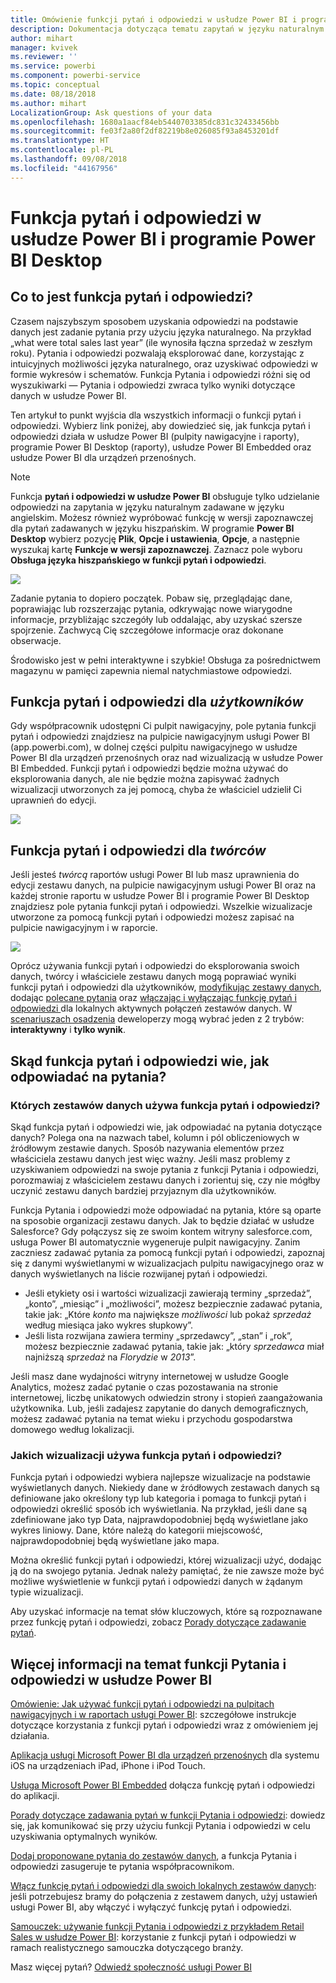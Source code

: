 ```yaml
---
title: Omówienie funkcji pytań i odpowiedzi w usłudze Power BI i programie Power BI Desktop
description: Dokumentacja dotycząca tematu zapytań w języku naturalnym funkcji pytań i odpowiedzi usługi Power BI.
author: mihart
manager: kvivek
ms.reviewer: ''
ms.service: powerbi
ms.component: powerbi-service
ms.topic: conceptual
ms.date: 08/18/2018
ms.author: mihart
LocalizationGroup: Ask questions of your data
ms.openlocfilehash: 1680a1aacf84eb5440703385dc831c32433456bb
ms.sourcegitcommit: fe03f2a80f2df82219b8e026085f93a8453201df
ms.translationtype: HT
ms.contentlocale: pl-PL
ms.lasthandoff: 09/08/2018
ms.locfileid: "44167956"
---
```

# <a name="qa-in-power-bi-service-and-power-bi-desktop"></a>Funkcja pytań i odpowiedzi w usłudze Power BI i programie Power BI Desktop
## <a name="what-is-qa"></a>Co to jest funkcja pytań i odpowiedzi?
Czasem najszybszym sposobem uzyskania odpowiedzi na podstawie danych jest zadanie pytania przy użyciu języka naturalnego. Na przykład „what were total sales last year” (ile wynosiła łączna sprzedaż w zeszłym roku).  Pytania i odpowiedzi pozwalają eksplorować dane, korzystając z intuicyjnych możliwości języka naturalnego, oraz uzyskiwać odpowiedzi w formie wykresów i schematów. Funkcja Pytania i odpowiedzi różni się od wyszukiwarki — Pytania i odpowiedzi zwraca tylko wyniki dotyczące danych w usłudze Power BI.

Ten artykuł to punkt wyjścia dla wszystkich informacji o funkcji pytań i odpowiedzi. Wybierz link poniżej, aby dowiedzieć się, jak funkcja pytań i odpowiedzi działa w usłudze Power BI (pulpity nawigacyjne i raporty), programie Power BI Desktop (raporty), usłudze Power BI Embedded oraz usłudze Power BI dla urządzeń przenośnych.  

> [!NOTE]
> Funkcja **pytań i odpowiedzi w usłudze Power BI** obsługuje tylko udzielanie odpowiedzi na zapytania w języku naturalnym zadawane w języku angielskim. Możesz również wypróbować funkcję w wersji zapoznawczej dla pytań zadawanych w języku hiszpańskim. W programie **Power BI Desktop** wybierz pozycję **Plik**, **Opcje i ustawienia**, **Opcje**, a następnie wyszukaj kartę **Funkcje w wersji zapoznawczej**. Zaznacz pole wyboru **Obsługa języka hiszpańskiego w funkcji pytań i odpowiedzi**.  
>
>

![](media/power-bi-q-and-a/pbi_qa_boxsalessqft.png)

Zadanie pytania to dopiero początek.  Pobaw się, przeglądając dane, poprawiając lub rozszerzając pytania, odkrywając nowe wiarygodne informacje, przybliżając szczegóły lub oddalając, aby uzyskać szersze spojrzenie. Zachwycą Cię szczegółowe informacje oraz dokonane obserwacje.

Środowisko jest w pełni interaktywne i szybkie! Obsługa za pośrednictwem magazynu w pamięci zapewnia niemal natychmiastowe odpowiedzi.

##  <a name="qa-for-consumers"></a>Funkcja pytań i odpowiedzi dla *użytkowników*
Gdy współpracownik udostępni Ci pulpit nawigacyjny, pole pytania funkcji pytań i odpowiedzi znajdziesz na pulpicie nawigacyjnym usługi Power BI (app.powerbi.com), w dolnej części pulpitu nawigacyjnego w usłudze Power BI dla urządzeń przenośnych oraz nad wizualizacją w usłudze Power BI Embedded. Funkcji pytań i odpowiedzi będzie można używać do eksplorowania danych, ale nie będzie można zapisywać żadnych wizualizacji utworzonych za jej pomocą, chyba że właściciel udzielił Ci uprawnień do edycji.

![](media/power-bi-q-and-a/powerbi-qna.png)

## <a name="qa-for-creators"></a>Funkcja pytań i odpowiedzi dla *twórców*
Jeśli jesteś *twórcą* raportów usługi Power BI lub masz uprawnienia do edycji zestawu danych, na pulpicie nawigacyjnym usługi Power BI oraz na każdej stronie raportu w usłudze Power BI i programie Power BI Desktop znajdziesz pole pytania funkcji pytań i odpowiedzi. Wszelkie wizualizacje utworzone za pomocą funkcji pytań i odpowiedzi możesz zapisać na pulpicie nawigacyjnym i w raporcie.

![](media/power-bi-q-and-a/power-bi-desktop.png)

Oprócz używania funkcji pytań i odpowiedzi do eksplorowania swoich danych, twórcy i właściciele zestawu danych mogą poprawiać wyniki funkcji pytań i odpowiedzi dla użytkowników, [modyfikując zestawy danych](service-prepare-data-for-q-and-a.md), dodając [polecane pytania](service-q-and-a-create-featured-questions.md) oraz [włączając i wyłączając funkcję pytań i odpowiedzi ](service-q-and-a-direct-query.md) dla lokalnych aktywnych połączeń zestawów danych. W [scenariuszach osadzenia](developer/qanda.md) deweloperzy mogą wybrać jeden z 2 trybów: **interaktywny** i **tylko wynik**.

## <a name="how-does-qa-know-how-to-answer-questions"></a>Skąd funkcja pytań i odpowiedzi wie, jak odpowiadać na pytania?
### <a name="which-datasets-does-qa-use"></a>Których zestawów danych używa funkcja pytań i odpowiedzi?
Skąd funkcja pytań i odpowiedzi wie, jak odpowiadać na pytania dotyczące danych? Polega ona na nazwach tabel, kolumn i pól obliczeniowych w źródłowym zestawie danych. Sposób nazywania elementów przez właściciela zestawu danych jest więc ważny. Jeśli masz problemy z uzyskiwaniem odpowiedzi na swoje pytania z funkcji Pytania i odpowiedzi, porozmawiaj z właścicielem zestawu danych i zorientuj się, czy nie mógłby uczynić zestawu danych bardziej przyjaznym dla użytkowników.

Funkcja Pytania i odpowiedzi może odpowiadać na pytania, które są oparte na sposobie organizacji zestawu danych. Jak to będzie działać w usłudze Salesforce? Gdy połączysz się ze swoim kontem witryny salesforce.com, usługa Power BI automatycznie wygeneruje pulpit nawigacyjny.  Zanim zaczniesz zadawać pytania za pomocą funkcji pytań i odpowiedzi, zapoznaj się z danymi wyświetlanymi w wizualizacjach pulpitu nawigacyjnego oraz w danych wyświetlanych na liście rozwijanej pytań i odpowiedzi.

* Jeśli etykiety osi i wartości wizualizacji zawierają terminy „sprzedaż”, „konto”, „miesiąc” i „możliwości”, możesz bezpiecznie zadawać pytania, takie jak: „Które *konto* ma największe *możliwości* lub pokaż *sprzedaż* według miesiąca jako wykres słupkowy”.
* Jeśli lista rozwijana zawiera terminy „sprzedawcy”, „stan” i „rok”, możesz bezpiecznie zadawać pytania, takie jak: „który *sprzedawca* miał najniższą *sprzedaż* na *Florydzie* w *2013*”.

Jeśli masz dane wydajności witryny internetowej w usłudze Google Analytics, możesz zadać pytanie o czas pozostawania na stronie internetowej, liczbę unikatowych odwiedzin strony i stopień zaangażowania użytkownika. Lub, jeśli zadajesz zapytanie do danych demograficznych, możesz zadawać pytania na temat wieku i przychodu gospodarstwa domowego według lokalizacji.

### <a name="which-visualization-does-qa-use"></a>Jakich wizualizacji używa funkcja pytań i odpowiedzi?
Funkcja pytań i odpowiedzi wybiera najlepsze wizualizacje na podstawie wyświetlanych danych. Niekiedy dane w źródłowych zestawach danych są definiowane jako określony typ lub kategoria i pomaga to funkcji pytań i odpowiedzi określić sposób ich wyświetlania. Na przykład, jeśli dane są zdefiniowane jako typ Data, najprawdopodobniej będą wyświetlane jako wykres liniowy. Dane, które należą do kategorii miejscowość, najprawdopodobniej będą wyświetlane jako mapa.

Można określić funkcji pytań i odpowiedzi, której wizualizacji użyć, dodając ją do na swojego pytania. Jednak należy pamiętać, że nie zawsze może być możliwe wyświetlenie w funkcji pytań i odpowiedzi danych w żądanym typie wizualizacji.

Aby uzyskać informacje na temat słów kluczowych, które są rozpoznawane przez funkcję pytań i odpowiedzi, zobacz [Porady dotyczące zadawanie pytań](service-q-and-a-tips.md).


## <a name="for-more-details-about-power-bi-qa"></a>Więcej informacji na temat funkcji Pytania i odpowiedzi w usłudze Power BI
[Omówienie: Jak używać funkcji pytań i odpowiedzi na pulpitach nawigacyjnych i w raportach usługi Power BI](power-bi-tutorial-q-and-a.md): szczegółowe instrukcje dotyczące korzystania z funkcji pytań i odpowiedzi wraz z omówieniem jej działania.

[Aplikacja usługi Microsoft Power BI dla urządzeń przenośnych](mobile-apps-ios-qna.md) dla systemu iOS na urządzeniach iPad, iPhone i iPod Touch.

[Usługa Microsoft Power BI Embedded](developer/qanda.md) dołącza funkcję pytań i odpowiedzi do aplikacji.

[Porady dotyczące zadawania pytań w funkcji Pytania i odpowiedzi](service-q-and-a-tips.md): dowiedz się, jak komunikować się przy użyciu funkcji Pytania i odpowiedzi w celu uzyskiwania optymalnych wyników.

[Dodaj proponowane pytania do zestawów danych](service-q-and-a-create-featured-questions.md), a funkcja Pytania i odpowiedzi zasugeruje te pytania współpracownikom.

[Włącz funkcję pytań i odpowiedzi dla swoich lokalnych zestawów danych](service-q-and-a-direct-query.md): jeśli potrzebujesz bramy do połączenia z zestawem danych, użyj ustawień usługi Power BI, aby włączyć i wyłączyć funkcję pytań i odpowiedzi.

[Samouczek: używanie funkcji Pytania i odpowiedzi z przykładem Retail Sales w usłudze Power BI](power-bi-visualization-introduction-to-q-and-a.md): korzystanie z funkcji pytań i odpowiedzi w ramach realistycznego samouczka dotyczącego branży.

Masz więcej pytań? [Odwiedź społeczność usługi Power BI](http://community.powerbi.com/)
